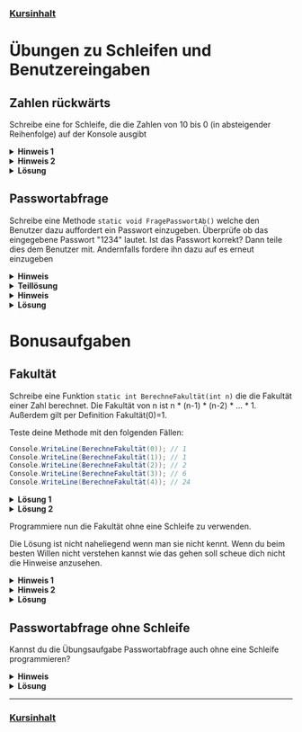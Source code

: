 ### [Kursinhalt](../README.md)


Übungen zu Schleifen und Benutzereingaben
=========================================

Zahlen rückwärts
-----------------

Schreibe eine for Schleife, die die Zahlen von 10 bis 0 (in absteigender Reihenfolge) auf der Konsole ausgibt

<details><summary><b>Hinweis 1</b></summary>

- Weise der Iterationsvariablen zunächst den Wert 10 zu.
</details>

<details><summary><b>Hinweis 2</b></summary>

- Am Ender einer Iteration muss die Zahl um eins verringert werden. Verwende also den Ausdruck `i--`.
</details>

<details><summary><b>Lösung</b></summary>

```cs
for (int i = 10; i >= 0; i--)
{
    Console.WriteLine(i);
}
```
</details>


Passwortabfrage
-----------------

Schreibe eine Methode `static void FragePasswortAb()` welche den Benutzer dazu auffordert ein Passwort einzugeben. Überprüfe ob das eingegebene Passwort "1234" lautet. Ist das Passwort korrekt? Dann teile dies dem Benutzer mit. Andernfalls fordere ihn dazu auf es erneut einzugeben

<details>
  <summary><b>Hinweis</b></summary>

  - Verwende eine `while`-Schleife.
  - Verwende die Methode `Console.ReadLine()`.
</details>

<details>
    <summary><b>Teillösung</b></summary>

```cs
static void FragePasswortAb()
{
    while(true)
    {
        Console.WriteLine("Wie lautet das Passwort?");

        string eingabe = Console.ReadLine();
        
        // Überprüfe die Eingabe.
    } 
}
```
</details>

<details>
  <summary><b>Hinweis</b></summary>

  - Verwende `if-else`.
  - Beende die Schleife im Erfolgsfall.
</details>

<details>
    <summary><b>Lösung</b></summary>

```cs
static void FragePasswortAb()
{
    while(true)
    {
        Console.WriteLine("Wie lautet das Passwort?");

        string eingabe = Console.ReadLine();
        if(eingabe == "1234")
        {
            Console.WriteLine("Korrekt!");
            break;
        }
        else
        {
            Console.WriteLine("Falsches Passwort!");
        }
    } 
}
```
</details>

Bonusaufgaben
==============

Fakultät
--------

Schreibe eine Funktion `static int BerechneFakultät(int n)` die die Fakultät einer Zahl berechnet. Die Fakultät von n ist n * (n-1) * (n-2) * ... * 1. Außerdem gilt per Definition Fakultät(0)=1. 

Teste deine Methode mit den folgenden Fällen: 

```cs
Console.WriteLine(BerechneFakultät(0)); // 1
Console.WriteLine(BerechneFakultät(1)); // 1
Console.WriteLine(BerechneFakultät(2)); // 2
Console.WriteLine(BerechneFakultät(3)); // 6
Console.WriteLine(BerechneFakultät(4)); // 24

```

<details><summary><b>Lösung 1</b></summary>

Die Lösung für eine Abwärtsiteration (`i--`) lautet:

```cs
static int BerechneFakultät(int n)
{
    if (n == 0) return 1;

    int result = n;

    for (int i = n - 1; i>= 1; i--)
    {
        result = result * i;
    }

    return result;
}
```

</details>

<details><summary><b>Lösung 2</b></summary>

Die Lösung für eine Aufwärtsiteration (`i++`) ist:

```cs
static int BerechneFakultät(int n)
{
    int result = 1;

    for(int i = 2; i<=n; i++)
    {
        result = result * i;
    }

    return result;
}
```

</details>

Programmiere nun die Fakultät ohne eine Schleife zu verwenden. 

Die Lösung ist nicht naheliegend wenn man sie nicht kennt. Wenn du beim besten Willen nicht verstehen kannst wie das gehen soll scheue dich nicht die Hinweise anzusehen.

<details><summary><b>Hinweis 1</b></summary>

Bei genauer Betrachtung gilt für die Fakultät für den Fall dass n ungleich 0 ist: Fakultät(n) = n * Fakultät(n-1).
</details>

<details><summary><b>Hinweis 2</b></summary>

Du musst also in der Methode `BerechneFakultät` die Methode selbst wieder aufrufen. Dies nennt sich Rekursion.
</details>

<details><summary><b>Lösung</b></summary>

```cs
static int BerechneFakultät(int n)
{
    if (n == 0)
    {
        return 1;
    }
    else
    {
        return n * BerechneFakultät(n - 1);
    }
}

```
</details>


Passwortabfrage ohne Schleife
--------------------------------

Kannst du die Übungsaufgabe Passwortabfrage auch ohne eine Schleife programmieren?

<details>
  <summary><b>Hinweis</b></summary>

  - Du musst in der Methode die Methode selbst wieder aufrufen (Rekursion).
</details>

<details>
    <summary><b>Lösung</b></summary>

```cs
static void FragePasswortAb()
{
    Console.WriteLine("Wie lautet das Passwort?");

    string eingabe = Console.ReadLine();
    if (eingabe == "1234")
    {
        Console.WriteLine("Korrekt!");
    }
    else
    {
        Console.WriteLine("Falsches Passwort!");
        FragePasswortAb();
    }
}
```
</details>

---

### [Kursinhalt](../README.md)
